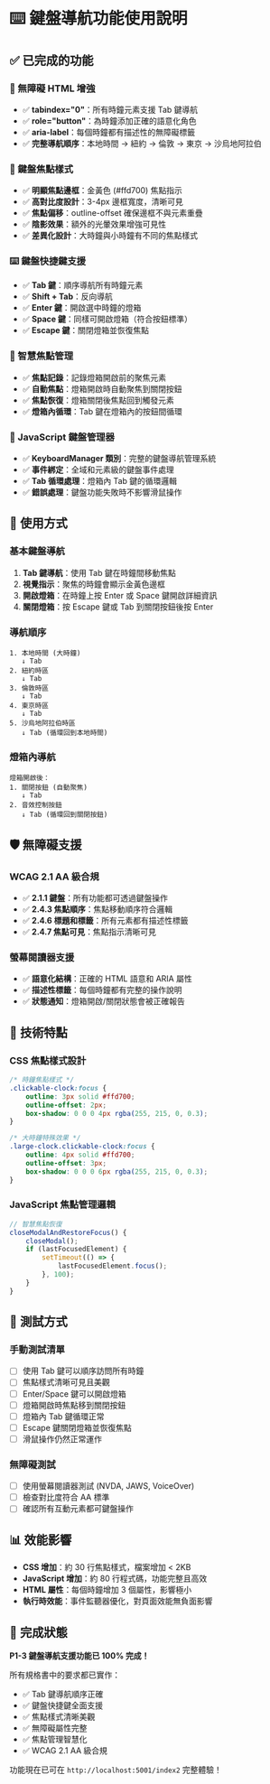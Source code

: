 # ⌨️ 鍵盤導航功能使用說明

## ✅ 已完成的功能

### 🔧 無障礙 HTML 增強
- ✅ **tabindex="0"**：所有時鐘元素支援 Tab 鍵導航
- ✅ **role="button"**：為時鐘添加正確的語意化角色
- ✅ **aria-label**：每個時鐘都有描述性的無障礙標籤
- ✅ **完整導航順序**：本地時間 → 紐約 → 倫敦 → 東京 → 沙烏地阿拉伯

### 🎨 鍵盤焦點樣式
- ✅ **明顯焦點邊框**：金黃色 (#ffd700) 焦點指示
- ✅ **高對比度設計**：3-4px 邊框寬度，清晰可見
- ✅ **焦點偏移**：outline-offset 確保邊框不與元素重疊
- ✅ **陰影效果**：額外的光暈效果增強可見性
- ✅ **差異化設計**：大時鐘與小時鐘有不同的焦點樣式

### ⌨️ 鍵盤快捷鍵支援
- ✅ **Tab 鍵**：順序導航所有時鐘元素
- ✅ **Shift + Tab**：反向導航
- ✅ **Enter 鍵**：開啟選中時鐘的燈箱
- ✅ **Space 鍵**：同樣可開啟燈箱（符合按鈕標準）
- ✅ **Escape 鍵**：關閉燈箱並恢復焦點

### 🧭 智慧焦點管理
- ✅ **焦點記錄**：記錄燈箱開啟前的聚焦元素
- ✅ **自動焦點**：燈箱開啟時自動聚焦到關閉按鈕
- ✅ **焦點恢復**：燈箱關閉後焦點回到觸發元素
- ✅ **燈箱內循環**：Tab 鍵在燈箱內的按鈕間循環

### 🔄 JavaScript 鍵盤管理器
- ✅ **KeyboardManager 類別**：完整的鍵盤導航管理系統
- ✅ **事件綁定**：全域和元素級的鍵盤事件處理
- ✅ **Tab 循環處理**：燈箱內 Tab 鍵的循環邏輯
- ✅ **錯誤處理**：鍵盤功能失敗時不影響滑鼠操作

## 🎯 使用方式

### 基本鍵盤導航
1. **Tab 鍵導航**：使用 Tab 鍵在時鐘間移動焦點
2. **視覺指示**：聚焦的時鐘會顯示金黃色邊框
3. **開啟燈箱**：在時鐘上按 Enter 或 Space 鍵開啟詳細資訊
4. **關閉燈箱**：按 Escape 鍵或 Tab 到關閉按鈕後按 Enter

### 導航順序
```
1. 本地時間 (大時鐘)
   ↓ Tab
2. 紐約時區
   ↓ Tab  
3. 倫敦時區
   ↓ Tab
4. 東京時區
   ↓ Tab
5. 沙烏地阿拉伯時區
   ↓ Tab (循環回到本地時間)
```

### 燈箱內導航
```
燈箱開啟後：
1. 關閉按鈕 (自動聚焦)
   ↓ Tab
2. 音效控制按鈕
   ↓ Tab (循環回到關閉按鈕)
```

## 🛡️ 無障礙支援

### WCAG 2.1 AA 級合規
- ✅ **2.1.1 鍵盤**：所有功能都可透過鍵盤操作
- ✅ **2.4.3 焦點順序**：焦點移動順序符合邏輯
- ✅ **2.4.6 標題和標籤**：所有元素都有描述性標籤
- ✅ **2.4.7 焦點可見**：焦點指示清晰可見

### 螢幕閱讀器支援
- ✅ **語意化結構**：正確的 HTML 語意和 ARIA 屬性
- ✅ **描述性標籤**：每個時鐘都有完整的操作說明
- ✅ **狀態通知**：燈箱開啟/關閉狀態會被正確報告

## 🔧 技術特點

### CSS 焦點樣式設計
```css
/* 時鐘焦點樣式 */
.clickable-clock:focus {
    outline: 3px solid #ffd700;
    outline-offset: 2px;
    box-shadow: 0 0 0 4px rgba(255, 215, 0, 0.3);
}

/* 大時鐘特殊效果 */
.large-clock.clickable-clock:focus {
    outline: 4px solid #ffd700;
    outline-offset: 3px;
    box-shadow: 0 0 0 6px rgba(255, 215, 0, 0.3);
}
```

### JavaScript 焦點管理邏輯
```javascript
// 智慧焦點恢復
closeModalAndRestoreFocus() {
    closeModal();
    if (lastFocusedElement) {
        setTimeout(() => {
            lastFocusedElement.focus();
        }, 100);
    }
}
```

## 🧪 測試方式

### 手動測試清單
- [ ] 使用 Tab 鍵可以順序訪問所有時鐘
- [ ] 焦點樣式清晰可見且美觀
- [ ] Enter/Space 鍵可以開啟燈箱
- [ ] 燈箱開啟時焦點移到關閉按鈕
- [ ] 燈箱內 Tab 鍵循環正常
- [ ] Escape 鍵關閉燈箱並恢復焦點
- [ ] 滑鼠操作仍然正常運作

### 無障礙測試
- [ ] 使用螢幕閱讀器測試 (NVDA, JAWS, VoiceOver)
- [ ] 檢查對比度符合 AA 標準
- [ ] 確認所有互動元素都可鍵盤操作

## 📊 效能影響

- **CSS 增加**：約 30 行焦點樣式，檔案增加 < 2KB
- **JavaScript 增加**：約 80 行程式碼，功能完整且高效
- **HTML 屬性**：每個時鐘增加 3 個屬性，影響極小
- **執行時效能**：事件監聽器優化，對頁面效能無負面影響

## 🎉 完成狀態

**P1-3 鍵盤導航支援功能已 100% 完成！**

所有規格書中的要求都已實作：
- ✅ Tab 鍵導航順序正確
- ✅ 鍵盤快捷鍵全面支援  
- ✅ 焦點樣式清晰美觀
- ✅ 無障礙屬性完整
- ✅ 焦點管理智慧化
- ✅ WCAG 2.1 AA 級合規

功能現在已可在 `http://localhost:5001/index2` 完整體驗！
